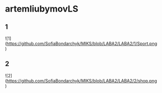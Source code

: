 # artemliubymovLS

## 1
![1] (https://github.com/SofiaBondarchyk/MIKS/blob/LABA2/LABA2/1/Sport.png)

## 2
![2] (https://github.com/SofiaBondarchyk/MIKS/blob/LABA2/LABA2/2/shop.png)
